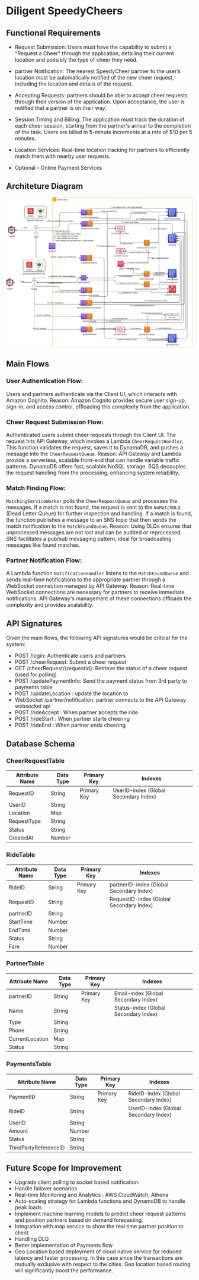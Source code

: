 # Diligent SpeedyCheers

## Functional Requirements

- Request Submission: Users must have the capability to submit a "Request a Cheer" through the application, detailing their current location and possibly the type of cheer they need.

- partner Notification: The nearest SpeedyCheer partner to the user’s location must be automatically notified of the new cheer request, including the location and details of the request.

- Accepting Requests: partners should be able to accept cheer requests through their version of the application. Upon acceptance, the user is notified that a partner is on their way.

- Session Timing and Billing: The application must track the duration of each cheer session, starting from the partner's arrival to the completion of the task. Users are billed in 5-minute increments at a rate of $10 per 5 minutes.

- Location Services: Real-time location tracking for partners to efficiently match them with nearby user requests. 

- Optional - Online Payment Services

## Architeture Diagram

![SpeedyCheers Architecture](./speedycheersArch.png)


## Main Flows

### User Authentication Flow:

Users and partners authenticate via the Client UI, which interacts with Amazon Cognito.
Reason: Amazon Cognito provides secure user sign-up, sign-in, and access control, offloading this complexity from the application.

### Cheer Request Submission Flow:

Authenticated users submit cheer requests through the Client UI.
The request hits API Gateway, which invokes a Lambda `CheerRequestHandler`.
This function validates the request, saves it to DynamoDB, and pushes a message into the `CheerRequestQueue`.
Reason: API Gateway and Lambda provide a serverless, scalable front-end that can handle variable traffic patterns. DynamoDB offers fast, scalable NoSQL storage. SQS decouples the request handling from the processing, enhancing system reliability.

### Match Finding Flow:

`MatchingServiceWorker` polls the `CheerRequestQueue` and processes the messages.
If a match is not found, the request is sent to the `NoMatchDLQ` (Dead Letter Queue) for further inspection and handling.
If a match is found, the function publishes a message to an SNS topic that then sends the match notification to the `MatchFoundQueue`.
Reason: Using DLQs ensures that unprocessed messages are not lost and can be audited or reprocessed. SNS facilitates a pub/sub messaging pattern, ideal for broadcasting messages like found matches.

### Partner Notification Flow:

A Lambda function `NotificationHandler` listens to the `MatchFoundQueue` and sends real-time notifications to the appropriate partner through a WebSocket connection managed by API Gateway.
Reason: Real-time WebSocket connections are necessary for partners to receive immediate notifications. API Gateway's management of these connections offloads the complexity and provides scalability.


## API Signatures
Given the main flows, the following API signatures would be critical for the system:

 - POST /login: Authenticate users and partners
 - POST /cheerRequest: Submit a cheer request
 - GET /cheerRequest/{requestId}: Retrieve the status of a cheer request (used for polling)
 - POST /updatePaymentInfo: Send the payment status from 3rd party to payments table
 - POST /updateLocation : update the location to 
 - WebSocket /partner/notification: partner connects to the API Gateway websocket api
 - POST /rideAccept : When partner accepts the ride
 - POST /rideStart : When partner starts cheering
 - POST /rideEnd : When partner ends cheering

## Database Schema


### CheerRequestTable

| Attribute Name | Data Type | Primary Key | Indexes                               |
|----------------|-----------|-------------|---------------------------------------|
| RequestID      | String    | Primary Key | UserID-index (Global Secondary Index) |
| UserID         | String    |             |                                       |
| Location       | Map       |             |                                       |
| RequestType    | String    |             |                                       |
| Status         | String    |             |                                       |
| CreatedAt      | Number    |             |                                       |

### RideTable

| Attribute Name | Data Type | Primary Key | Indexes                                          |
|----------------|-----------|-------------|--------------------------------------------------|
| RideID         | String    | Primary Key | partnerID-index (Global Secondary Index)          |
| RequestID      | String    |             | RequestID-index (Global Secondary Index)         |
| partnerID       | String    |             |                                                  |
| StartTime      | Number    |             |                                                  |
| EndTime        | Number    |             |                                                  |
| Status         | String    |             |                                                  |
| Fare           | Number    |             |                                                  |

### PartnerTable

| Attribute Name   | Data Type | Primary Key | Indexes                                      |
|------------------|-----------|-------------|----------------------------------------------|
| partnerID         | String    | Primary Key | Email-index (Global Secondary Index)         |
| Name             | String    |             | Status-index (Global Secondary Index)        |
| Type             | String    |             |                                              |
| Phone            | String    |             |                                              |
| CurrentLocation  | Map       |             |                                              |
| Status           | String    |             |                                              |

### PaymentsTable

| Attribute Name | Data Type | Primary Key | Indexes                                      |
|----------------|-----------|-------------|----------------------------------------------|
| PaymentID      | String    | Primary Key | RideID-index (Global Secondary Index)         |
| RideID         | String    |             | UserID-index (Global Secondary Index)         |
| UserID         | String    |             |                                              |
| Amount         | Number    |             |                                              |
| Status         | String    |             |                                              |
| ThirdPartyReferenceID    | String    |             |                                              |





## Future Scope for Improvement
 - Upgrade client polling to socket based notification:
 - Handle failover scenarios 
 - Real-time Monitoring and Analytics : AWS CloudWatch, Athena 
 - Auto-scaling strategy for Lambda functions and DynamoDB to handle peak loads
 - Implement machine learning models to predict cheer request patterns and position partners based on demand forecasting.
 - Integration with map service to show the real time partner position to client
 - Handling DLQ
 - Better implementation of Payments flow
 - Geo Location based deployment of cloud native service for reduced latency and faster processing. In this case since the transactions are mutually exclusive with respect to the cities. Geo location based routing will significantly boost the performance. 



